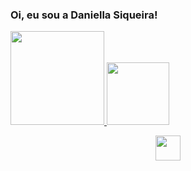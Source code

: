 ### Oi, eu sou a Daniella Siqueira!

<div> 
  <a href="https://github.com/daniellasiqueira">
  <img height="150em" src="https://github-readme-stats.vercel.app/api?username=daniellasiqueira&show_icons=true&theme=omni&include_all_commits=true&count_private=true"/>
  <img height="100em" src="https://github-readme-stats.vercel.app/api/top-langs/?username=daniellasiqueira&layout=compact&langs_count=16&theme=omni"/>
</div>

<p align="center">
  <a href="https://skillicons.dev">
    <img height="40em" src="https://skillicons.dev/icons?i=git,py,html,ps,vscode" />
  </a>
</p>
